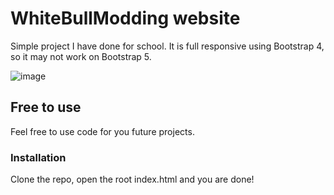# WhiteBullModding website

Simple project I have done for school. It is full responsive using Bootstrap 4, so it may
not work on Bootstrap 5.

![image](https://user-images.githubusercontent.com/60044644/149366912-17575c0f-dce4-467f-8476-42dfd0d9decb.png)

## Free to use

Feel free to use code for you future projects.

### Installation

Clone the repo, open the root index.html and you are done!
